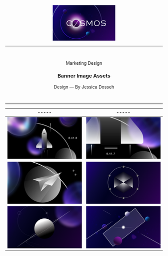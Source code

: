 <div align="center">
  <img src="./Banner_1.png" width="200" />
  
  <hr />
  
  <br/>
  <p> Marketing Design </p>
  <h3> Banner Image Assets </h3>
  <p> Design — By Jessica Dosseh </p>
  <br/>
</div>

<hr/>

| ----- | ----- |
| ----- | ----- |
| <img src="./Banner_2.png" width="600" /> | <img src="./Banner_3.png" width="600" /> |
| <img src="./Banner_4.png" width="600" /> | <img src="./Banner_5.png" width="600" /> |
| <img src="./Banner_6.png" width="600" /> | <img src="./Banner_7.png" width="600" /> |

<br/>
